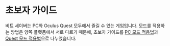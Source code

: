 # 초보자 가이드
비트 세이버는 PC와 Oculus Quest 모두에서 즐길 수 있는 게임입니다. 모드를 적용하는 방법은 양쪽 플랫폼에서 서로 다르기 때문에, 초보자 가이드를 [PC 모드 적용법](./pc-modding.md)과 [Quest 모드 적용법](./quest-modding.md)으로 나누었습니다.
